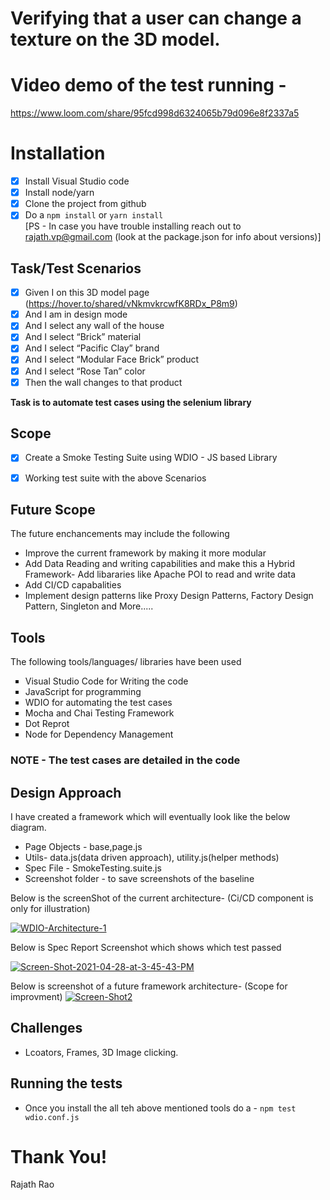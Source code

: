 # Verifying that a user can change a texture on the 3D model.

# Video demo of the test running - 
https://www.loom.com/share/95fcd998d6324065b79d096e8f2337a5

# Installation
- [x] Install Visual Studio code 
- [x] Install node/yarn 
- [x] Clone the project from github
- [X] Do a `npm install` or `yarn install` <br/>
[PS - In case you have trouble installing reach out to rajath.vp@gmail.com (look at the package.json for info about versions)]

## Task/Test Scenarios

- [x] Given I on this 3D model page (https://hover.to/shared/vNkmvkrcwfK8RDx_P8m9)
- [x] And I am in design mode
- [x] And I select any wall of the house
- [x] And I select “Brick” material
- [x] And I select “Pacific Clay” brand
- [x] And I select “Modular Face Brick” product
- [x] And I select “Rose Tan” color
- [x] Then the wall changes to that product

**Task is to automate test cases using the selenium library**


## Scope

- [x] Create a Smoke Testing Suite using WDIO - JS based Library

- [x] Working test suite with the above Scenarios

## Future Scope
The future enchancements may include the following 

 - Improve the current framework by making it more modular
 - Add Data Reading and writing capabilities and make this a Hybrid Framework- Add libararies like Apache POI to read and write data
 - Add CI/CD capabalities
 - Implement design patterns like Proxy Design Patterns, Factory Design Pattern, Singleton and More.....
 
 ## Tools
 
 The following tools/languages/ libraries have been used
 
 <ul type="square">
<li>Visual Studio Code for Writing the code</li>
<li>JavaScript for programming </li>
<li>WDIO for automating the test cases</li>
<li>Mocha and Chai Testing Framework</li>
<li>Dot Reprot</li>
<li>Node for Dependency Management</li>
</ul>



### NOTE - The test cases are detailed in the code

## Design Approach

I have created a framework which will eventually look like the below diagram. 

 - Page Objects - base,page.js
 - Utils- data.js(data driven approach), utility.js(helper methods)
 - Spec File - SmokeTesting.suite.js 
 - Screenshot folder - to save screenshots of the baseline

Below is the screenShot of the current architecture- (Ci/CD component is only for illustration) 

<a href="https://ibb.co/f4DXg6t"><img src="https://i.ibb.co/LnN0Fj6/WDIO-Architecture-1.jpg" alt="WDIO-Architecture-1" border="0"></a>
 
 Below is Spec Report Screenshot which shows which test passed

<a href="https://ibb.co/vwGBzC8"><img src="https://i.ibb.co/5My9cXV/Screen-Shot-2021-04-28-at-3-45-43-PM.png" alt="Screen-Shot-2021-04-28-at-3-45-43-PM" border="0"></a>

Below is screenshot of a future framework architecture- (Scope for improvment) 
<a href="https://ibb.co/8mv28H7"><img src="https://i.ibb.co/FhZJ7FD/Screen-Shot2.png" alt="Screen-Shot2" border="0"></a>


## Challenges

- Lcoators, Frames, 3D Image clicking.


## Running the tests

- Once you install the all teh above mentioned tools do a - `npm test wdio.conf.js` 


# Thank You! 
Rajath Rao 
